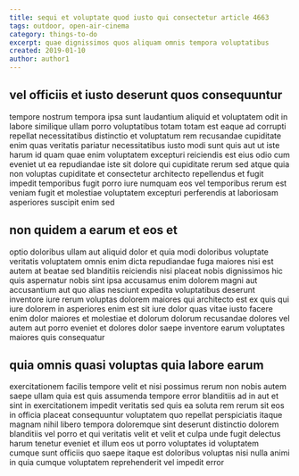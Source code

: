 ```yaml
---
title: sequi et voluptate quod iusto qui consectetur article 4663
tags: outdoor, open-air-cinema
category: things-to-do
excerpt: quae dignissimos quos aliquam omnis tempora voluptatibus
created: 2019-01-10
author: author1
---
```


## vel officiis et iusto deserunt quos consequuntur

tempore nostrum tempora ipsa sunt laudantium aliquid et voluptatem odit in labore similique ullam porro voluptatibus totam totam est eaque ad corrupti repellat necessitatibus distinctio et voluptatum rem recusandae cupiditate enim quas veritatis pariatur necessitatibus iusto modi sunt quis aut ut iste harum id quam quae enim voluptatem excepturi reiciendis est eius odio cum eveniet ut ea repudiandae iste sit dolore qui cupiditate rerum sed atque quia non voluptas cupiditate et consectetur architecto repellendus et fugit impedit temporibus fugit porro iure numquam eos vel temporibus rerum est veniam fugit et molestiae voluptatem excepturi perferendis at laboriosam asperiores suscipit enim sed

## non quidem a earum et eos et

optio doloribus ullam aut aliquid dolor et quia modi doloribus voluptate veritatis voluptatem omnis enim dicta repudiandae fuga maiores nisi est autem at beatae sed blanditiis reiciendis nisi placeat nobis dignissimos hic quis aspernatur nobis sint ipsa accusamus enim dolorem magni aut accusantium aut quo alias nesciunt expedita voluptatibus deserunt inventore iure rerum voluptas dolorem maiores qui architecto est ex quis qui iure dolorem in asperiores enim est sit iure dolor quas vitae iusto facere enim dolor maiores et molestiae et dolorum dolorum recusandae dolores vel autem aut porro eveniet et dolores dolor saepe inventore earum voluptates maiores quis consequatur

## quia omnis quasi voluptas quia labore earum

exercitationem facilis tempore velit et nisi possimus rerum non nobis autem saepe ullam quia est quis assumenda tempore error blanditiis ad in aut et sint in exercitationem impedit veritatis sed quis ea soluta rem rerum sit eos in officia placeat consequuntur voluptatem quo repellat perspiciatis itaque magnam nihil libero tempora doloremque sint deserunt distinctio dolorem blanditiis vel porro et qui veritatis velit et velit et culpa unde fugit delectus harum tenetur eveniet et illum eos ut porro voluptates id voluptatem cumque sunt officiis quo saepe itaque est doloribus voluptas nisi nulla animi in quia cumque voluptatem reprehenderit vel impedit error
